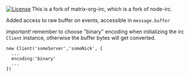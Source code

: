[![License](https://img.shields.io/badge/license-GPLv3-blue.svg?style=flat)](http://opensource.org/licenses/GPL-3.0)
This is a fork of matrix-org-irc, which is a fork of node-irc.

Added access to raw buffer on events, accessible in `message.buffer`

*important!* remember to choose "binary" encoding when initializing the irc `Client` instance, otherwise the buffer bytes will get converted.
```
new Client('someServer','someNick', {
  ...
  encoding:'binary'
  ...
})
```
